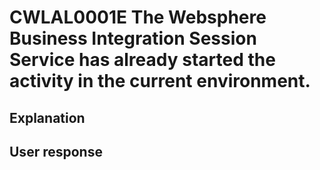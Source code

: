 # CWLAL0001E The Websphere Business Integration Session Service has already started the activity in the current environment.

## Explanation

## User response
